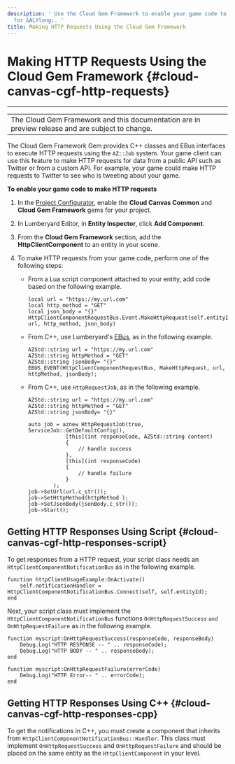 ```yaml
---
description: ' Use the Cloud Gem Framework to enable your game code to make HTTP requests
  for &ALYlong;. '
title: Making HTTP Requests Using the Cloud Gem Framework
---
```

# Making HTTP Requests Using the Cloud Gem Framework {#cloud-canvas-cgf-http-requests}


****

|  |
| --- |
| The Cloud Gem Framework and this documentation are in preview release and are subject to change\. |

The Cloud Gem Framework Gem provides C\+\+ classes and EBus interfaces to execute HTTP requests using the `AZ::Job` system\. Your game client can use this feature to make HTTP requests for data from a public API such as Twitter or from a custom API\. For example, your game could make HTTP requests to Twitter to see who is tweeting about your game\.

**To enable your game code to make HTTP requests**

1. In the [Project Configurator](/docs/userguide/configurator/intro.md), enable the **Cloud Canvas Common** and **Cloud Gem Framework** gems for your project\.

1. In Lumberyard Editor, in **Entity Inspector**, click **Add Component**\.

1. From the **Cloud Gem Framework** section, add the **HttpClientComponent** to an entity in your scene\.

1. To make HTTP requests from your game code, perform one of the following steps:
   + From a Lua script component attached to your entity, add code based on the following example\.

     ```
     local url = "https://my.url.com"
     local http_method = "GET"
     local json_body = "{}"
     HttpClientComponentRequestBus.Event.MakeHttpRequest(self.entityId, url, http_method, json_body)
     ```
   + From C\+\+, use Lumberyard's [EBus](/docs/userguide/programming/ebus/intro.md), as in the following example\.

     ```
     AZStd::string url = "https://my.url.com"
     AZStd::string httpMethod = "GET"
     AZStd::string jsonBody= "{}"
     EBUS_EVENT(HttpClientComponentRequestBus, MakeHttpRequest, url, httpMethod, jsonBody);
     ```
   + From C\+\+, use `HttpRequestJob`, as in the following example\.

     ```
     AZStd::string url = "https://my.url.com"
     AZStd::string httpMethod = "GET"
     AZStd::string jsonBody= "{}"

     auto job = aznew HttpRequestJob(true, ServiceJob::GetDefaultConfig(),
                 [this](int responseCode, AZStd::string content)
                 {
                     // handle success
                 },
                 [this](int responseCode)
                 {
                     // handle failure
                 }
             );
     job->SetUrl(url.c_str());
     job->SetHttpMethod(httpMethod );
     job->SetJsonBody(jsonBody.c_str());
     job->Start();
     ```

## Getting HTTP Responses Using Script {#cloud-canvas-cgf-http-responses-script}

To get responses from a HTTP request, your script class needs an `HttpClientComponentNotificationBus` as in the following example\.

```
function httpClientUsageExample:OnActivate()
    self.notificationHandler = HttpClientComponentNotificationBus.Connect(self, self.entityId);
end
```

Next, your script class must implement the `HttpClientComponentNotificationBus` functions `OnHttpRequestSuccess` `and OnHttpRequestFailure` as in the following example\.

```
function myscript:OnHttpRequestSuccess(responseCode, responseBody)
    Debug.Log("HTTP RESPONSE -- " .. responseCode);
    Debug.Log("HTTP BODY -- " .. responseBody);
end

function myscript:OnHttpRequestFailure(errorCode)
    Debug.Log("HTTP Error-- " .. errorCode);
end
```

## Getting HTTP Responses Using C\+\+ {#cloud-canvas-cgf-http-responses-cpp}

To get the notifications in C\+\+, you must create a component that inherits from `HttpClientComponentNotificationBus::Handler`\. This class must implement `OnHttpRequestSuccess` and `OnHttpRequestFailure` and should be placed on the same entity as the `HttpClientComponent` in your level\.